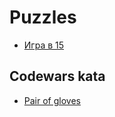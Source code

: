 # Puzzles

* [Игра в 15](https://ru.wikipedia.org/wiki/%D0%98%D0%B3%D1%80%D0%B0_%D0%B2_15)

## Codewars kata

* [Pair of gloves](https://www.codewars.com/kata/58235a167a8cb37e1a0000db/train/javascript)
